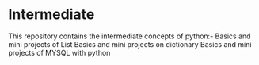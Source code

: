 # Intermediate
This repository contains the intermediate concepts of python:-
Basics and mini projects of List
Basics and mini projects on dictionary
Basics and mini projects of MYSQL with python
